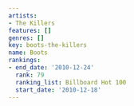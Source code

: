 ```yaml
---
artists:
- The Killers
features: []
genres: []
key: boots-the-killers
name: Boots
rankings:
- end_date: '2010-12-24'
  rank: 79
  ranking_list: Billboard Hot 100
  start_date: '2010-12-18'
---
```


